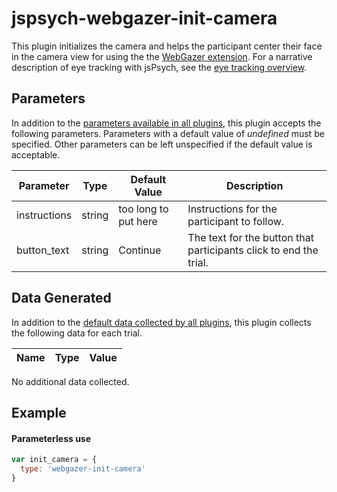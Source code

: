 # jspsych-webgazer-init-camera

This plugin initializes the camera and helps the participant center their face in the camera view for using the the [WebGazer extension](/extensions/jspsych-ext-webgazer). For a narrative description of eye tracking with jsPsych, see the [eye tracking overview](/overview/eye-tracking). 

## Parameters

In addition to the [parameters available in all plugins](/overview/plugins#parameters-available-in-all-plugins), this plugin accepts the following parameters. Parameters with a default value of *undefined* must be specified. Other parameters can be left unspecified if the default value is acceptable.

Parameter | Type | Default Value | Description
----------|------|---------------|------------
instructions | string | too long to put here | Instructions for the participant to follow.
button_text | string | Continue | The text for the button that participants click to end the trial.

## Data Generated

In addition to the [default data collected by all plugins](/overview/plugins#data-collected-by-all-plugins), this plugin collects the following data for each trial.

Name | Type | Value
-----|------|------

No additional data collected.

## Example

#### Parameterless use

```javascript
var init_camera = {
  type: 'webgazer-init-camera'
}
```
